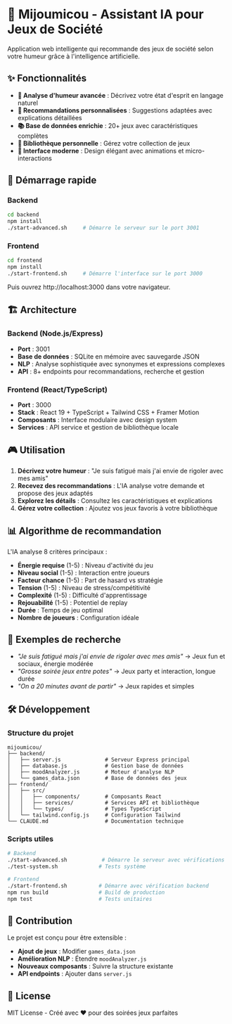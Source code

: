 # 🎲 Mijoumicou - Assistant IA pour Jeux de Société

Application web intelligente qui recommande des jeux de société selon votre humeur grâce à l'intelligence artificielle.

## ✨ Fonctionnalités

- **🧠 Analyse d'humeur avancée** : Décrivez votre état d'esprit en langage naturel
- **🎯 Recommandations personnalisées** : Suggestions adaptées avec explications détaillées
- **📚 Base de données enrichie** : 20+ jeux avec caractéristiques complètes
- **💼 Bibliothèque personnelle** : Gérez votre collection de jeux
- **🎨 Interface moderne** : Design élégant avec animations et micro-interactions

## 🚀 Démarrage rapide

### Backend
```bash
cd backend
npm install
./start-advanced.sh     # Démarre le serveur sur le port 3001
```

### Frontend
```bash
cd frontend
npm install
./start-frontend.sh     # Démarre l'interface sur le port 3000
```

Puis ouvrez http://localhost:3000 dans votre navigateur.

## 🏗️ Architecture

### Backend (Node.js/Express)
- **Port** : 3001
- **Base de données** : SQLite en mémoire avec sauvegarde JSON
- **NLP** : Analyse sophistiquée avec synonymes et expressions complexes
- **API** : 8+ endpoints pour recommandations, recherche et gestion

### Frontend (React/TypeScript)
- **Port** : 3000
- **Stack** : React 19 + TypeScript + Tailwind CSS + Framer Motion
- **Composants** : Interface modulaire avec design system
- **Services** : API service et gestion de bibliothèque locale

## 🎮 Utilisation

1. **Décrivez votre humeur** : "Je suis fatigué mais j'ai envie de rigoler avec mes amis"
2. **Recevez des recommandations** : L'IA analyse votre demande et propose des jeux adaptés
3. **Explorez les détails** : Consultez les caractéristiques et explications
4. **Gérez votre collection** : Ajoutez vos jeux favoris à votre bibliothèque

## 📊 Algorithme de recommandation

L'IA analyse 8 critères principaux :
- **Énergie requise** (1-5) : Niveau d'activité du jeu
- **Niveau social** (1-5) : Interaction entre joueurs
- **Facteur chance** (1-5) : Part de hasard vs stratégie
- **Tension** (1-5) : Niveau de stress/compétitivité
- **Complexité** (1-5) : Difficulté d'apprentissage
- **Rejouabilité** (1-5) : Potentiel de replay
- **Durée** : Temps de jeu optimal
- **Nombre de joueurs** : Configuration idéale

## 🎯 Exemples de recherche

- *"Je suis fatigué mais j'ai envie de rigoler avec mes amis"* → Jeux fun et sociaux, énergie modérée
- *"Grosse soirée jeux entre potes"* → Jeux party et interaction, longue durée
- *"On a 20 minutes avant de partir"* → Jeux rapides et simples

## 🛠️ Développement

### Structure du projet
```
mijoumicou/
├── backend/
│   ├── server.js              # Serveur Express principal
│   ├── database.js            # Gestion base de données
│   ├── moodAnalyzer.js        # Moteur d'analyse NLP
│   └── games_data.json        # Base de données des jeux
├── frontend/
│   ├── src/
│   │   ├── components/        # Composants React
│   │   ├── services/          # Services API et bibliothèque
│   │   └── types/             # Types TypeScript
│   └── tailwind.config.js     # Configuration Tailwind
└── CLAUDE.md                  # Documentation technique
```

### Scripts utiles
```bash
# Backend
./start-advanced.sh           # Démarre le serveur avec vérifications
./test-system.sh             # Tests système

# Frontend
./start-frontend.sh          # Démarre avec vérification backend
npm run build                # Build de production
npm test                     # Tests unitaires
```

## 🤝 Contribution

Le projet est conçu pour être extensible :
- **Ajout de jeux** : Modifier `games_data.json`
- **Amélioration NLP** : Étendre `moodAnalyzer.js`
- **Nouveaux composants** : Suivre la structure existante
- **API endpoints** : Ajouter dans `server.js`

## 📄 License

MIT License - Créé avec ❤️ pour des soirées jeux parfaites